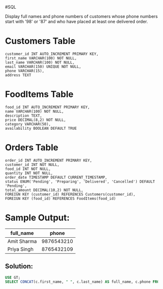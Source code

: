 #SQL

Display full names and phone numbers of customers whose phone numbers start with '98' or '87' and who have placed at least one delivered order.

Customers Table
==================
```
customer_id INT AUTO_INCREMENT PRIMARY KEY,
first_name VARCHAR(100) NOT NULL,
last_name VARCHAR(100) NOT NULL,
email VARCHAR(150) UNIQUE NOT NULL,
phone VARCHAR(15),
address TEXT
```

FoodItems Table
==================
```
food_id INT AUTO_INCREMENT PRIMARY KEY,
name VARCHAR(100) NOT NULL,
description TEXT,
price DECIMAL(8,2) NOT NULL,
category VARCHAR(50),
availability BOOLEAN DEFAULT TRUE
```

Orders Table
================
```
order_id INT AUTO_INCREMENT PRIMARY KEY,
customer_id INT NOT NULL,
food_id INT NOT NULL,
quantity INT NOT NULL,
order_date TIMESTAMP DEFAULT CURRENT_TIMESTAMP,
status ENUM('Pending', 'Preparing', 'Delivered', 'Cancelled') DEFAULT 'Pending',
total_amount DECIMAL(10,2) NOT NULL,
FOREIGN KEY (customer_id) REFERENCES Customers(customer_id),
FOREIGN KEY (food_id) REFERENCES FoodItems(food_id)
```

Sample Output:
==============

| full_name   | phone      |
| ----------- | ---------- |
| Amit Sharma | 9876543210 |
| Priya Singh | 8765432109 |


## Solution:

```sql
USE GT;
SELECT CONCAT(c.first_name, " ", c.last_name) AS full_name, c.phone FROM Customers c NATURAL JOIN Orders WHERE c.phone REGEXP "^(98|87)" GROUP BY c.customer_id HAVING COUNT(o.order_id)>1;
```